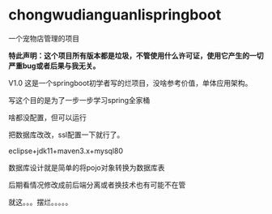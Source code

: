 # chongwudianguanlispringboot
一个宠物店管理的项目

**特此声明：这个项目所有版本都是垃圾，不管使用什么许可证，使用它产生的一切严重bug或者后果与我无关。**

V1.0
这是一个springboot初学者写的烂项目，没啥参考价值，单体应用架构。

写这个目的是为了一步一步学习spring全家桶

啥都没配置，但可以运行


把数据库改改，ssl配置一下就行了。


eclipse+jdk11+maven3.x+mysql80




数据库设计就是简单的将pojo对象转换为数据库表


后期看情况修改成前后端分离或者换技术也有可能不在管


就这。。。摆烂。。。。。
